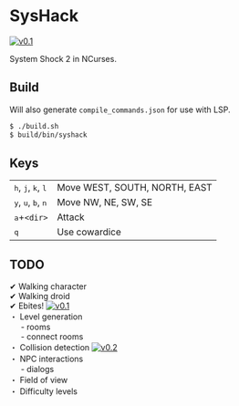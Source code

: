 SysHack
=======

[![v0.1](https://img.shields.io/badge/dev-v0.1-brightgreen.svg)](../../tree/v0.1)

System Shock 2 in NCurses.

## Build

Will also generate `compile_commands.json` for use with LSP.

```sh
$ ./build.sh
$ build/bin/syshack
```

## Keys

|                                                        |                               |
| ---                                                    | ---                           |
| <kbd>h</kbd>, <kbd>j</kbd>, <kbd>k</kbd>, <kbd>l</kbd> | Move WEST, SOUTH, NORTH, EAST |
| <kbd>y</kbd>, <kbd>u</kbd>, <kbd>b</kbd>, <kbd>n</kbd> | Move NW, NE, SW, SE           |
| <kbd>a</kbd>+`<dir>`                                   | Attack                        |
| <kbd>q</kbd>                                           | Use cowardice                 |

## TODO

✔ Walking character  
✔ Walking droid  
✔ Ebites!
[![v0.1](https://img.shields.io/badge/-v0.1-brightgreen.svg)](../../tree/v0.1)  
・ Level generation  
&nbsp;&nbsp;&nbsp;&nbsp;&nbsp;- rooms  
&nbsp;&nbsp;&nbsp;&nbsp;&nbsp;- connect rooms  
・ Collision detection
[![v0.2](https://img.shields.io/badge/-v0.2-lightgray.svg)](../../tree/v0.2)  
・ NPC interactions  
&nbsp;&nbsp;&nbsp;&nbsp;&nbsp;- dialogs  
・ Field of view  
・ Difficulty levels
